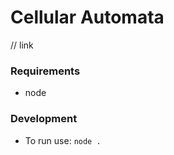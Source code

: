 # Cellular Automata

// link 

### Requirements

- node

### Development
  
- To run use:  `node .`

